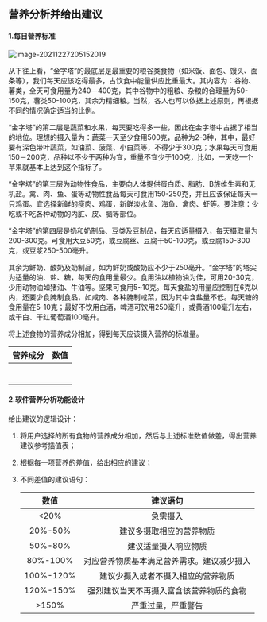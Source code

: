 ## 营养分析并给出建议

#### 1.每日营养标准

![image-20211227205152019](C:/Users/24846/AppData/Roaming/Typora/typora-user-images/image-20211227205152019.png)



从下往上看，“金字塔”的最底层是最重要的粮谷类食物（如米饭、面包、馒头、面条等），我们每天应该吃得最多，占饮食中能量供应比重最大。其内容为：谷物、薯类，全天可食用量为240－400克，其中谷物中的粗粮、杂粮的合理量为50-150克，薯类50-100克，其余为精细粮。当然，各人也可以依据上述原则，再根据不同的情况确定适当的比例。

“金字塔”的第二层是蔬菜和水果，每天要吃得多一些，因此在金字塔中占据了相当的地位。理想的摄入量为：蔬菜一天至少食用500克，品种为2-3种，其中，最好要有深色带叶蔬菜，如油菜、菠菜、小白菜等，不得少于300克；水果每天可食用150－200克，品种以不少于两种为宜，重量不宜少于100克，比如，一天吃一个苹果就基本上达到这个指标了。

“金字塔”的第三层为动物性食品，主要向人体提供蛋白质、脂肪、B族维生素和无机盐。禽、肉、鱼、蛋等动物性食品每天可食用150-250克，并且应该保证每天一只鸡蛋。宜选择新鲜的瘦肉、鸡蛋，新鲜淡水鱼、海鱼、禽肉、虾等。要注意：少吃或不吃各种动物的内脏、皮、脑等部位。

“金字塔”的第四层是奶和奶制品、豆类及豆制品，每天应适量摄入，每天摄取量为200-300克。可食用大豆50克，或豆腐丝、豆腐干50-100克，或豆腐150-300克，或豆浆250-500毫升。

其余为鲜奶、酸奶及奶制品，如为鲜奶或酸奶应不少于250毫升。“金字塔”的塔尖为适量的油、盐、糖，每天的食用量最少。食用油以植物油为佳，可用20-30克，少用动物油如猪油、牛油等。坚果可食用5~10克。每天食盐的用量应控制在6克以内，还要少食腌制食品，如咸肉、各种腌制咸菜，因为其中含盐量不低。每天糖的食用量在5-10克；最好不饮用白酒，啤酒可饮用250毫升，或黄酒100毫升左右，或干白、干红葡萄酒100毫升。

将上述食物的营养成分相加，得到每天应该摄入营养的标准量。

| 营养成分 | 数值 |
| :------: | :--: |
|          |      |
|          |      |
|          |      |
|          |      |
|          |      |
|          |      |
|          |      |



#### 2.软件营养分析功能设计

给出建议的逻辑设计：

1. 将用户选择的所有食物的营养成分相加，然后与上述标准数值做差，得出营养建议参考插值表；

2. 根据每一项营养的差值，给出相应的建议；

3. 不同差值的建议语句： 

    |   数值    |                  建议语句                  |
    | :-------: | :----------------------------------------: |
    |   <20%    |                  急需摄入                  |
    |  20%-50%  |          建议多摄取相应的营养物质          |
    |  50%-80%  |            建议适量摄入响应物质            |
    | 80%-100%  | 对应营养物质基本满足营养需求。建议减少摄入 |
    | 100%-120% |     建议少摄入或者不摄入相应的营养物质     |
    | 120%-150% |  强烈建议当天不再摄入富含该营养物质的食物  |
    |   >150%   |             严重过量，严重警告             |

    

